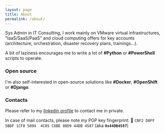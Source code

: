 ```yaml
---
layout: page
title: About
permalink: /about/
---
```


Sys Admin in IT Consulting, I work mainly on VMware virtual infrastructures, "IaaS/SaaS/PaaS" and cloud computing offers for key accounts (architecture, orchestration, disaster recovery plans, trainings...).

A bit of laziness encourages me to write a lot of **#Python** or **#PowerShell** scripts to operate.

### Open source

I'm also self-interested in open-source solutions like **#Docker**, **#OpenShift** or **#Django**.

### Contacts

Please refer to my [linkedin profile](https://www.linkedin.com/in/ludovicrivallain) to contact me in private.

In case of mail contacts, please note my PGP key fingerprint: 🔑 ``CBF2 D0FF 5BDF 1CF8 5094  4C05 C6BE 80D9 44DB 4587`` (aka **``0x44DB4587``**)
